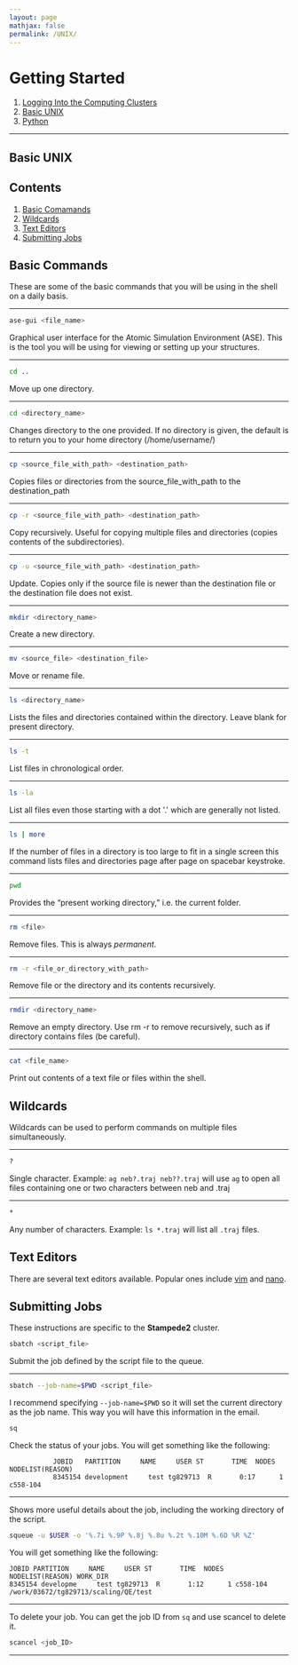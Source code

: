 ```yaml
---
layout: page
mathjax: false 
permalink: /UNIX/
---
```


# Getting Started
1. [Logging Into the Computing Clusters](../Clusters/)
2. [Basic UNIX](../UNIX/)
3. [Python](../Python/)

____

## Basic UNIX

## Contents
1. [Basic Comamands](#basic-commands)
2. [Wildcards](#wildcards)
3. [Text Editors](#text-editors)
4. [Submitting Jobs](#submitting-jobs)

<a name='basic-commands'></a>

## Basic Commands

These are some of the basic commands that you will be using in the shell on a daily basis.

____

```bash
ase-gui <file_name>
```
Graphical user interface for the Atomic Simulation Environment (ASE). This is the tool you will be using for viewing or setting up your structures.

____

```bash
cd ..
```
Move up one directory. 

____

```bash
cd <directory_name>
```
Changes directory to the one provided. If no directory is given, the default is to return you to your home directory (/home/username/) 

____

```bash
cp <source_file_with_path> <destination_path>
```
Copies files or directories from the source_file_with_path to the destination_path 

____

```bash
cp -r <source_file_with_path> <destination_path>
```
Copy recursively. Useful for copying multiple files and directories (copies contents of the subdirectories). 

____

```bash
cp -u <source_file_with_path> <destination_path>
```
Update. Copies only if the source file is newer than the destination file or the destination file does not exist. 

____

```bash
mkdir <directory_name>
```
Create a new directory. 

____

```bash
mv <source_file> <destination_file>
```
Move or rename file.

____

```bash
ls <directory_name>
```
Lists the files and directories contained within the directory. Leave blank for present directory.

____

```bash
ls -t
```
List files in chronological order.

____

```bash
ls -la
```
List all files even those starting with a dot '.' which are generally not listed. 

____

```bash
ls | more
```
If the number of files in a directory is too large to fit in a single screen this command lists files and directories page after page on spacebar keystroke. 

____

```bash
pwd
```
Provides the “present working directory,” i.e.   the current folder.

____

```bash
rm <file>
```
Remove files. This is always *permanent*.

____

```bash
rm -r <file_or_directory_with_path>
```
Remove file or the directory and its contents recursively. 

____

```bash
rmdir <directory_name>
```
Remove an empty directory. Use rm -r to remove recursively, such as if directory contains files (be careful).

____

```bash
cat <file_name>
```
Print out contents of a text file or files within the shell.

<a name='wildcards'></a>

## Wildcards
Wildcards can be used to perform commands on multiple files simultaneously.

____

```bash
?
```

Single character. Example: ```ag neb?.traj neb??.traj``` will use ```ag``` to open all files containing one or two characters between neb and .traj

____

```bash
*
```
Any number of characters. Example: ```ls *.traj``` will list all ```.traj``` files.

<a name='text-editors'></a>

## Text Editors
There are several text editors available. Popular ones include [vim](https://www.cs.colostate.edu/helpdocs/vi.html) and [nano](https://www.nano-editor.org/dist/v2.0/nano.html). 

<a name='submitting-jobs'></a>

## Submitting Jobs
These instructions are specific to the **Stampede2** cluster. 

```bash
sbatch <script_file>
```
Submit the job defined by the script file to the queue.

____

```bash
sbatch --job-name=$PWD <script_file>
```

I recommend specifying `--job-name=$PWD` so it will set the current directory as the job name. This way you will have this information in the email.

```bash
sq
```

Check the status of your jobs. You will get something like the following: 

```
           JOBID   PARTITION     NAME     USER ST       TIME  NODES NODELIST(REASON)
           8345154 development     test tg829713  R       0:17      1 c558-104
```

____


Shows more useful details about the job, including the working directory of the script. 
```bash
squeue -u $USER -o '%.7i %.9P %.8j %.8u %.2t %.10M %.6D %R %Z'
```
You will get something like the following: 

```
JOBID PARTITION     NAME     USER ST       TIME  NODES NODELIST(REASON) WORK_DIR
8345154 developme     test tg829713  R       1:12      1 c558-104 /work/03672/tg829713/scaling/QE/test
```
____
To delete your job. You can get the job ID from ```sq``` and use scancel to delete it. 

```bash
scancel <job_ID>
```
____


